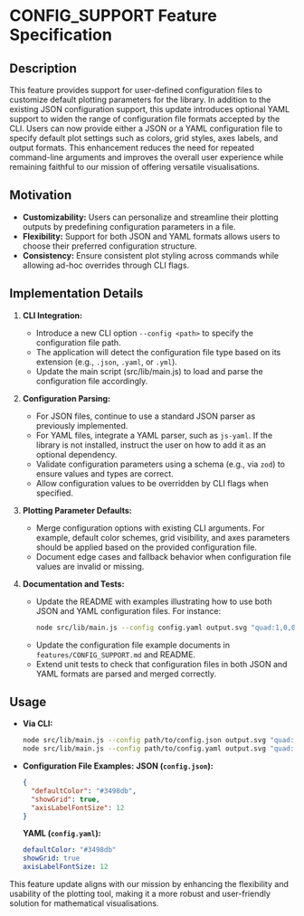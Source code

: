 # CONFIG_SUPPORT Feature Specification

## Description
This feature provides support for user-defined configuration files to customize default plotting parameters for the library. In addition to the existing JSON configuration support, this update introduces optional YAML support to widen the range of configuration file formats accepted by the CLI. Users can now provide either a JSON or a YAML configuration file to specify default plot settings such as colors, grid styles, axes labels, and output formats. This enhancement reduces the need for repeated command-line arguments and improves the overall user experience while remaining faithful to our mission of offering versatile visualisations.

## Motivation
- **Customizability:** Users can personalize and streamline their plotting outputs by predefining configuration parameters in a file.
- **Flexibility:** Support for both JSON and YAML formats allows users to choose their preferred configuration structure.
- **Consistency:** Ensure consistent plot styling across commands while allowing ad-hoc overrides through CLI flags.

## Implementation Details
1. **CLI Integration:**
   - Introduce a new CLI option `--config <path>` to specify the configuration file path.
   - The application will detect the configuration file type based on its extension (e.g., `.json`, `.yaml`, or `.yml`).
   - Update the main script (src/lib/main.js) to load and parse the configuration file accordingly.

2. **Configuration Parsing:**
   - For JSON files, continue to use a standard JSON parser as previously implemented.
   - For YAML files, integrate a YAML parser, such as `js-yaml`. If the library is not installed, instruct the user on how to add it as an optional dependency.
   - Validate configuration parameters using a schema (e.g., via `zod`) to ensure values and types are correct.
   - Allow configuration values to be overridden by CLI flags when specified.

3. **Plotting Parameter Defaults:**
   - Merge configuration options with existing CLI arguments. For example, default color schemes, grid visibility, and axes parameters should be applied based on the provided configuration file.
   - Document edge cases and fallback behavior when configuration file values are invalid or missing.

4. **Documentation and Tests:**
   - Update the README with examples illustrating how to use both JSON and YAML configuration files. For instance:
     ```bash
     node src/lib/main.js --config config.yaml output.svg "quad:1,0,0,-10,10,1"
     ```
   - Update the configuration file example documents in `features/CONFIG_SUPPORT.md` and README.
   - Extend unit tests to check that configuration files in both JSON and YAML formats are parsed and merged correctly.

## Usage
- **Via CLI:**
  ```bash
  node src/lib/main.js --config path/to/config.json output.svg "quad:1,0,0,-10,10,1"
  node src/lib/main.js --config path/to/config.yaml output.svg "quad:1,0,0,-10,10,1"
  ```

- **Configuration File Examples:**
   **JSON (`config.json`):**
   ```json
   {
     "defaultColor": "#3498db",
     "showGrid": true,
     "axisLabelFontSize": 12
   }
   ```
   **YAML (`config.yaml`):**
   ```yaml
   defaultColor: "#3498db"
   showGrid: true
   axisLabelFontSize: 12
   ```

This feature update aligns with our mission by enhancing the flexibility and usability of the plotting tool, making it a more robust and user-friendly solution for mathematical visualisations.